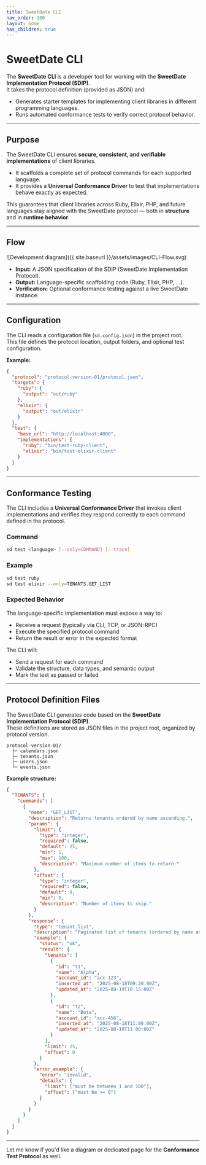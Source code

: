 ```yaml
---
title: SweetDate CLI
nav_order: 100 
layout: home
has_children: true
---
```


# SweetDate CLI

The **SweetDate CLI** is a developer tool for working with the **SweetDate Implementation Protocol (SDIP)**.  
It takes the protocol definition (provided as JSON) and:

- Generates starter templates for implementing client libraries in different programming languages.
- Runs automated conformance tests to verify correct protocol behavior.

---

## Purpose

The SweetDate CLI ensures **secure, consistent, and verifiable implementations** of client libraries.  

- It scaffolds a complete set of protocol commands for each supported language.
- It provides a **Universal Conformance Driver** to test that implementations behave exactly as expected.

This guarantees that client libraries across Ruby, Elixir, PHP, and future languages stay aligned with the SweetDate protocol — both in **structure** and in **runtime behavior**.

---

## Flow

![Development diagram]({{ site.baseurl }}/assets/images/CLI-Flow.svg)

- **Input:** A JSON specification of the SDIP (SweetDate Implementation Protocol).  
- **Output:** Language-specific scaffolding code (Ruby, Elixir, PHP, …).  
- **Verification:** Optional conformance testing against a live SweetDate instance.

---

## Configuration

The CLI reads a configuration file (`sd.config.json`) in the project root.  
This file defines the protocol location, output folders, and optional test configuration.

**Example:**

```json
{
  "protocol": "protocol-version-01/protocol.json",
  "targets": {
    "ruby": {
      "output": "out/ruby"
    },
    "elixir": {
      "output": "out/elixir"
    }
  },
  "test": {
    "base_url": "http://localhost:4000",
    "implementations": {
      "ruby": "bin/test-ruby-client",
      "elixir": "bin/test-elixir-client"
    }
  }
}
```

---

## Conformance Testing

The CLI includes a **Universal Conformance Driver** that invokes client implementations and verifies they respond correctly to each command defined in the protocol.

### Command

```sh
sd test <language> [--only=COMMAND] [--trace]
```

### Example

```sh
sd test ruby
sd test elixir --only=TENANTS.GET_LIST
```

### Expected Behavior

The language-specific implementation must expose a way to:
- Receive a request (typically via CLI, TCP, or JSON-RPC)
- Execute the specified protocol command
- Return the result or error in the expected format

The CLI will:
- Send a request for each command
- Validate the structure, data types, and semantic output
- Mark the test as passed or failed

---

## Protocol Definition Files

The SweetDate CLI generates code based on the **SweetDate Implementation Protocol (SDIP)**.  
These definitions are stored as JSON files in the project root, organized by protocol version.

```
protocol-version-01/
  ├─ calendars.json
  ├─ tenants.json
  ├─ users.json
  └─ events.json
```

**Example structure:**

```json
{
  "TENANTS": {
    "commands": [
      {
        "name": "GET_LIST",
        "description": "Returns tenants ordered by name ascending.",
        "params": {
          "limit": {
            "type": "integer",
            "required": false,
            "default": 25,
            "min": 1,
            "max": 100,
            "description": "Maximum number of items to return."
          },
          "offset": {
            "type": "integer",
            "required": false,
            "default": 0,
            "min": 0,
            "description": "Number of items to skip."
          }
        },
        "response": {
          "type": "tenant_list",
          "description": "Paginated list of tenants (ordered by name asc).",
          "example": {
            "status": "ok",
            "result": {
              "tenants": [
                {
                  "id": "t1",
                  "name": "Alpha",
                  "account_id": "acc-123",
                  "inserted_at": "2025-08-18T09:20:00Z",
                  "updated_at": "2025-08-19T10:15:00Z"
                },
                {
                  "id": "t2",
                  "name": "Beta",
                  "account_id": "acc-456",
                  "inserted_at": "2025-08-18T11:00:00Z",
                  "updated_at": "2025-08-18T11:00:00Z"
                }
              ],
              "limit": 25,
              "offset": 0
            }
          },
          "error_example": {
            "error": "invalid",
            "details": {
              "limit": ["must be between 1 and 100"],
              "offset": ["must be >= 0"]
            }
          }
        }
      }
    ]
  }
}
```

---

Let me know if you'd like a diagram or dedicated page for the **Conformance Test Protocol** as well.